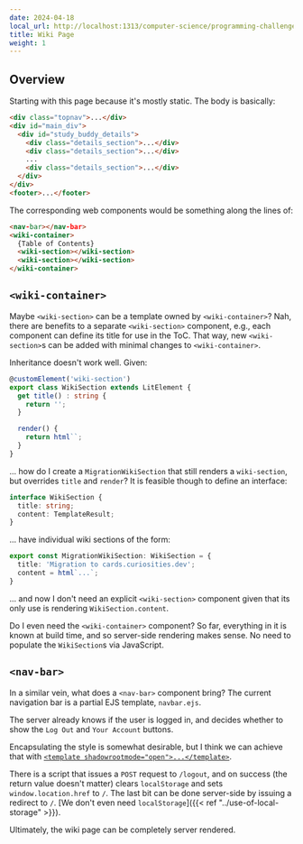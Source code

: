 ```yaml
---
date: 2024-04-18
local_url: http://localhost:1313/computer-science/programming-challenges/flashcards-app/web-components/wiki-page/
title: Wiki Page
weight: 1
---
```


## Overview

Starting with this page because it's mostly static. The body is
basically:

```html
<div class="topnav">...</div>
<div id="main_div">
  <div id="study_buddy_details">
    <div class="details_section">...</div>
    <div class="details_section">...</div>
    ...
    <div class="details_section">...</div>
  </div>
</div>
<footer>...</footer>
```

The corresponding web components would be something along the lines of:

```html
<nav-bar></nav-bar>
<wiki-container>
  {Table of Contents}
  <wiki-section></wiki-section>
  <wiki-section></wiki-section>
</wiki-container>
```

## `<wiki-container>`

Maybe `<wiki-section>` can be a template owned by `<wiki-container>`?
Nah, there are benefits to a separate `<wiki-section>` component, e.g.,
each component can define its title for use in the ToC. That way, new
`<wiki-section>`s can be added with minimal changes to
`<wiki-container>`.

Inheritance doesn't work well. Given:

```ts
@customElement('wiki-section')
export class WikiSection extends LitElement {
  get title() : string {
    return '';
  }

  render() {
    return html``;
  }
}
```

... how do I create a `MigrationWikiSection` that still renders a
`wiki-section`, but overrides `title` and `render`? It is feasible
though to define an interface:

```ts
interface WikiSection {
  title: string;
  content: TemplateResult;
}
```

... have individual wiki sections of the form:

```ts
export const MigrationWikiSection: WikiSection = {
  title: 'Migration to cards.curiosities.dev';
  content = html`...`;
}
```

... and now I don't need an explicit `<wiki-section>` component given
that its only use is rendering `WikiSection.content`.

Do I even need the `<wiki-container>` component? So far, everything in
it is known at build time, and so server-side rendering makes sense. No
need to populate the `WikiSection`s via JavaScript.

## `<nav-bar>`

In a similar vein, what does a `<nav-bar>` component bring? The current
navigation bar is a partial EJS template, `navbar.ejs`.

The server already knows if the user is logged in, and decides whether
to show the `Log Out` and `Your Account` buttons.

Encapsulating the style is somewhat desirable, but I think we can
achieve that with [`<template
shadowrootmode="open">...</template>`](https://developer.mozilla.org/en-US/docs/Web/HTML/Element/template#implementing_a_declarative_shadow_dom).

There is a script that issues a `POST` request to `/logout`, and on
success (the return value doesn't matter) clears `localStorage` and sets
`window.location.href` to `/`. The last bit can be done server-side by
issuing a redirect to `/`. [We don't even need `localStorage`]({{< ref
"../use-of-local-storage" >}}).

Ultimately, the wiki page can be completely server rendered.
